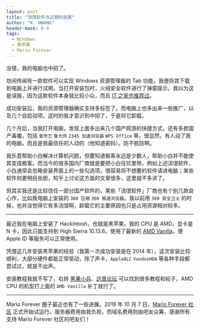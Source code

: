 ```yaml
---
layout: post
title: "流氓软件与近期的进展"
author: "K. HWANG"
header-mask: 0.4
tags:
  - Windows
  - 黑苹果
  - Mario Forever
---
```


没错，我的电脑也中招了。

坊间传闻有一款软件可以实现 Windows 资源管理器的 Tab 功能，我便将其下载到电脑上并进行试用。当打开安装包时，火绒安全软件进行了弹窗提示。我以为这是误报，因为这款软件本身就比较小众，而且 [IT 之家也推荐过](https://www.ithome.com/html/soft/64784.htm)。

成功安装后，我的资源管理器确实支持多标签了。而电脑上也多出来一些推广，以及几个自启动项。这时的我才意识到中招了，于是将它卸载。

几个月后，当我打开电脑，发现上面多出来几个国产网游的快捷方式，还有多款国产毒瘤，包括 `爱奇艺` `鲁大师` `2345 加速浏览器` `WPS Office` 等。很显然，有人动了我的电脑，而且是我最信任的人动的（他知道密码）。防不胜防啊。

我乐意帮助小白解决计算机问题，但要知道极客永远是少数人，帮助小白并不能使其变成极客。而当今的很多国内厂商就是要把小白往坑里带，例如上述流氓软件，小白通常会忽略安装界面上的一些勾选项，很容易将不想要的软件请进电脑；某些软件则更明目张胆，知乎上讨论这方面的文章很多，这里就不多讲了。

但其实我还是比较信任一部分国产软件的，某些「流氓软件」厂商也有个别几款良心作，比如我电脑上安装的 `360 压缩` `360 极速浏览器`。我以前用 `360 安全卫士` 的时候，也并没觉得它有多流氓啊，卸载它的主要原因也只是占用资源相对较多。

---

最近我在电脑上安装了 Hackintosh，也就是黑苹果。我的 CPU 是 AMD，显卡是 N 卡，因此只能支持到 High Sierra 10.13.6。使用了最新的 [AMD Vanilla](https://github.com/AMD-OSX/AMD_Vanilla)，使 Apple ID 等服务可以正常使用。

凭借这几年安装黑苹果的经验（我第一次成功安装是在 2014 年），这次安装比较顺利，大部分硬件都能正常驱动，除了声卡，`AppleALC` `VoodooHDA` 等各种手段都尝试过，就是不出声。

安装教程我就不写了，右转 [黑果小兵](https://blog.daliansky.net)、[远景论坛](http://bbs.pcbeta.com) 可以找到很多教程和帖子，AMD CPU 的机型打上面的 `AMD Vanilla` 补丁就行了。

---

Mario Forever 圈子最近也有了一些进展。2019 年 10 月 7 日，[Mario Forever 社区](https://marioforever.net/) 正式开始试运行。服务器费用由我负担，而域名费用则由吧友众筹，感谢所有支持 Mario Forever 社区的吧友们！